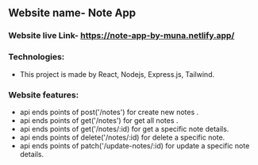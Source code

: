 ## Website name- Note App

### Website live Link- https://note-app-by-muna.netlify.app/


### Technologies:
- This project is made by React, Nodejs, Express.js, Tailwind. 

### Website features:

- api ends points of  post('/notes') for create new notes .
- api ends points of  get('/notes') for get all  notes .
- api ends points of  get('/notes/:id) for get a specific note details.
- api ends points of  delete('/notes/:id) for delete a specific note.
- api ends points of  patch('/update-notes/:id) for update a specific note details.

